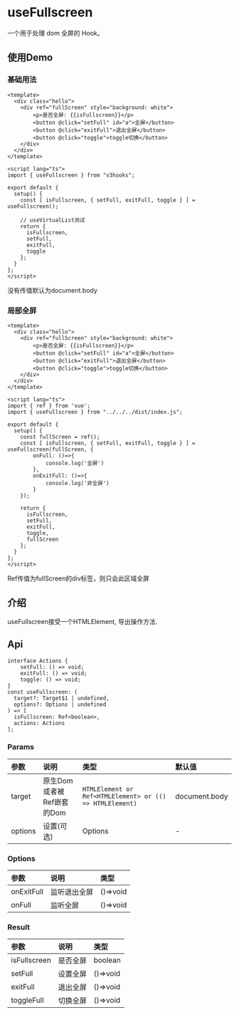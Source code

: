 # useFullscreen

一个用于处理 dom 全屏的 Hook。

## 使用Demo

### 基础用法
```vue
<template>
  <div class="hello">
    <div ref="fullScreen" style="background: white">
        <p>是否全屏: {{isFullscreen}}</p>
        <button @click="setFull" id="a">全屏</button>
        <button @click="exitFull">退出全屏</button>
        <button @click="toggle">toggle切换</button>
    </div>
  </div>
</template>

<script lang="ts">
import { useFullscreen } from "v3hooks";

export default {
  setup() {
    const [ isFullscreen, { setFull, exitFull, toggle } ] = useFullscreen();
    
    // useVirtualList测试
    return {
      isFullscreen,
      setFull,
      exitFull,
      toggle
    };
  }
};
</script>
```
没有传值默认为document.body

### 局部全屏
```vue
<template>
  <div class="hello">
    <div ref="fullScreen" style="background: white">
        <p>是否全屏: {{isFullscreen}}</p>
        <button @click="setFull" id="a">全屏</button>
        <button @click="exitFull">退出全屏</button>
        <button @click="toggle">toggle切换</button>
    </div>
  </div>
</template>

<script lang="ts">
import { ref } from 'vue';
import { useFullscreen } from "../../../dist/index.js";

export default {
  setup() {
    const fullScreen = ref();
    const [ isFullscreen, { setFull, exitFull, toggle } ] = useFullscreen(fullScreen, {
        onFull: ()=>{
            console.log('全屏')
        },
        onExitFull: ()=>{
            console.log('非全屏')
        }
    });
    
    return {
      isFullscreen,
      setFull,
      exitFull,
      toggle,
      fullScreen
    };
  }
};
</script>
```
Ref传值为fullScreen的div标签，则只会此区域全屏

## 介绍
useFullscreen接受一个HTMLElement, 导出操作方法.

## Api
```
interface Actions {
    setFull: () => void;
    exitFull: () => void;
    toggle: () => void;
}
const useFullscreen: (
  target?: Target$1 | undefined, 
  options?: Options | undefined
) => [
  isFullscreen: Ref<boolean>,
  actions: Actions
];
```

### Params

| 参数 | 说明 | 类型 | 默认值 |
| :----| :---- | :---- | :---- |
| target |  原生Dom或者被Ref嵌套的Dom	|  `HTMLElement or Ref<HTMLElement> or (() => HTMLElement)` | document.body |
| options |  设置(可选)	| Options  | - |

### Options

| 参数 | 说明 | 类型 |
| :----| :---- | :---- |
| onExitFull | 	监听退出全屏	 | ()=>void |
| onFull	 | 监听全屏		 | ()=>void |

### Result

| 参数 | 说明 | 类型 |
| :----| :---- | :---- |
| isFullscreen	 | 是否全屏		 | boolean |
| setFull	 | 设置全屏		 | ()=>void |
| exitFull | 退出全屏 | ()=>void |
| toggleFull | 切换全屏 | ()=>void |
